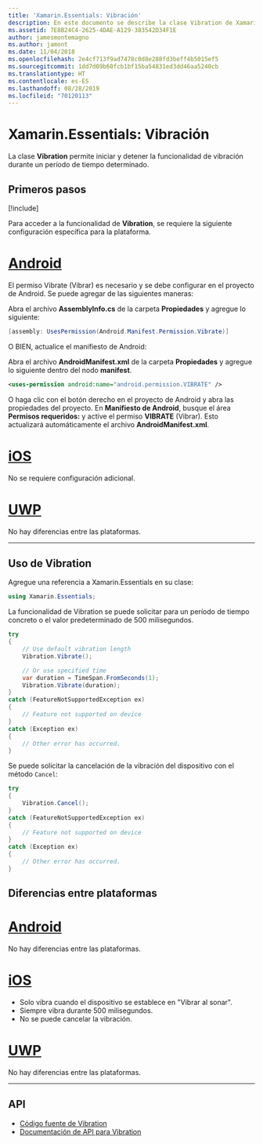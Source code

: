 ```yaml
---
title: 'Xamarin.Essentials: Vibración'
description: En este documento se describe la clase Vibration de Xamarin.Essentials, que permite iniciar y detener la funcionalidad de vibración durante un período de tiempo determinado.
ms.assetid: 7E8B24C4-2625-4DAE-A129-383542D34F1E
author: jamesmontemagno
ms.author: jamont
ms.date: 11/04/2018
ms.openlocfilehash: 2e4cf713f9ad7478c0d8e288fd3beff4b5015ef5
ms.sourcegitcommit: 1dd7d09b60fcb1bf15ba54831ed3dd46aa5240cb
ms.translationtype: HT
ms.contentlocale: es-ES
ms.lasthandoff: 08/28/2019
ms.locfileid: "70120113"
---
```

# <a name="xamarinessentials-vibration"></a>Xamarin.Essentials: Vibración

La clase **Vibration** permite iniciar y detener la funcionalidad de vibración durante un período de tiempo determinado.

## <a name="get-started"></a>Primeros pasos

[!include[](~/essentials/includes/get-started.md)]

Para acceder a la funcionalidad de **Vibration**, se requiere la siguiente configuración específica para la plataforma.

# <a name="androidtabandroid"></a>[Android](#tab/android)

El permiso Vibrate (Vibrar) es necesario y se debe configurar en el proyecto de Android. Se puede agregar de las siguientes maneras:

Abra el archivo **AssemblyInfo.cs** de la carpeta **Propiedades** y agregue lo siguiente:

```csharp
[assembly: UsesPermission(Android.Manifest.Permission.Vibrate)]
```

O BIEN, actualice el manifiesto de Android:

Abra el archivo **AndroidManifest.xml** de la carpeta **Propiedades** y agregue lo siguiente dentro del nodo **manifest**.

```xml
<uses-permission android:name="android.permission.VIBRATE" />
```

O haga clic con el botón derecho en el proyecto de Android y abra las propiedades del proyecto. En **Manifiesto de Android**, busque el área **Permisos requeridos:** y active el permiso **VIBRATE** (Vibrar). Esto actualizará automáticamente el archivo **AndroidManifest.xml**.

# <a name="iostabios"></a>[iOS](#tab/ios)

No se requiere configuración adicional.

# <a name="uwptabuwp"></a>[UWP](#tab/uwp)

No hay diferencias entre las plataformas.

-----

## <a name="using-vibration"></a>Uso de Vibration

Agregue una referencia a Xamarin.Essentials en su clase:

```csharp
using Xamarin.Essentials;
```

La funcionalidad de Vibration se puede solicitar para un período de tiempo concreto o el valor predeterminado de 500 milisegundos.

```csharp
try
{
    // Use default vibration length
    Vibration.Vibrate();

    // Or use specified time
    var duration = TimeSpan.FromSeconds(1);
    Vibration.Vibrate(duration);
}
catch (FeatureNotSupportedException ex)
{
    // Feature not supported on device
}
catch (Exception ex)
{
    // Other error has occurred.
}
```

Se puede solicitar la cancelación de la vibración del dispositivo con el método `Cancel`:

```csharp
try
{
    Vibration.Cancel();
}
catch (FeatureNotSupportedException ex)
{
    // Feature not supported on device
}
catch (Exception ex)
{
    // Other error has occurred.
}
```

## <a name="platform-differences"></a>Diferencias entre plataformas

# <a name="androidtabandroid"></a>[Android](#tab/android)

No hay diferencias entre las plataformas.

# <a name="iostabios"></a>[iOS](#tab/ios)

- Solo vibra cuando el dispositivo se establece en "Vibrar al sonar".
- Siempre vibra durante 500 milisegundos.
- No se puede cancelar la vibración.

# <a name="uwptabuwp"></a>[UWP](#tab/uwp)

No hay diferencias entre las plataformas.

-----

## <a name="api"></a>API

- [Código fuente de Vibration](https://github.com/xamarin/Essentials/tree/master/Xamarin.Essentials/Vibration)
- [Documentación de API para Vibration](xref:Xamarin.Essentials.Vibration)
